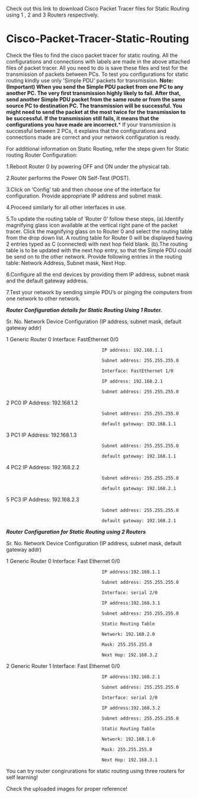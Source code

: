 Check out this link to download Cisco Packet Tracer files for Static Routing using 1 , 2 and 3 Routers respectively. 

# Cisco-Packet-Tracer-Static-Routing
Check the files to find the cisco packet tracer for static routing.
All the configurations and connections with labels are made in the above attached files of packet tracer. 
All you need to do is save these files and test for the transmission of packets between PCs. 
To test you configurations for static routing kindly use only 'Simple PDU' packets for transmission. 
**Note: (Important) When you send the Simple PDU packet from one PC to any another PC. The very first transmission highly likely to fail. 
After that, send another Simple PDU packet from the same route or from the same source PC to destination PC. The transmission will be successful.
You might need to send the packet at the most twice for the transmission to be successful. If the transmission still fails, it means that the configurations you have made are incorrect.***
If your transmission is successful between 2 PCs, it explains that the configurations and connections made are correct and your network configuration is ready. 




For additional information on Static Routing, refer the steps given for Static routing
Router Configuration:

1.Reboot Router 0 by powering OFF and ON under the physical tab.

2.Router performs the Power ON Self-Test (POST).

3.Click on ‘Config’ tab and then choose one of the interface for configuration. Provide appropriate IP address and subnet mask.

4.Proceed similarly for all other interfaces in use.

5.To update the routing table of ‘Router 0’ follow these steps, (a).Identify magnifying glass icon available at the vertical right pane of the packet tracer. Click the magnifying glass on to Router 0 and select the routing table from the drop down list. A routing table for Router 0 will be displayed having 2 entries typed as C (connected) with next hop field blank. (b).The routing table is to be updated with the next hop entry, so that the Simple PDU could be send on to the other network. Provide following entries in the routing table: Network Address, Subnet mask, Next Hop. 

6.Configure all the end devices by providing them IP address, subnet mask and the default gateway address. 

7.Test your network by sending simple PDU’s or pinging the computers from one network to other network. 

*****Router Configuration details for Static Routing Using 1 Router.*****

Sr. No. 	Network Device 	        Configuration (IP address, subnet mask, default gateway addr)

1	        Generic Router 0	Interface: FastEthernet 0/0
                                        
                                        IP address: 192.168.1.1
                                        
                                        Subnet address: 255.255.255.0
		                        
                                        Interface: FastEthernet 1/0
                                        
                                        IP address: 192.168.2.1
                                        
                                        Subnet address: 255.255.255.0

2	        PC0	                IP Address: 192.168.1.2
                                        
                                        Subnet address: 255.255.255.0
                                        
                                        default gateway: 192.168.1.1

3	        PC1	                IP Address: 192.168.1.3
                                        
                                        Subnet address: 255.255.255.0
                                        
                                        default gateway: 192.168.1.1

4	        PC2	                IP Address: 192.168.2.2
                                        
                                        Subnet address: 255.255.255.0
                                        
                                        default gateway: 192.168.2.1

5	        PC3	                IP Address: 192.168.2.3
                                        
                                        Subnet address: 255.255.255.0
                                        
                                        default gateway: 192.168.2.1

*****Router Configuration for Static Routing using 2 Routers*****

Sr. No. 	Network Device 	        Configuration (IP address, subnet mask, default gateway addr)

1	        Generic Router 0	Interface: Fast Ethernet 0/0
                                        
                                        IP address:192.168.1.1
                                        
                                        Subnet address: 255.255.255.0
		                        
                                        Interface: serial 2/0
                                        
                                        IP address:192.168.3.1
                                        
                                        Subnet address: 255.255.255.0
		                        
                                        Static Routing Table 
                                        
                                        Network: 192.168.2.0
                                        
                                        Mask: 255.255.255.0
                                        
                                        Next Hop: 192.168.3.2

2	        Generic Router 1	Interface: Fast Ethernet 0/0

                                        IP address:192.168.2.1
                                        
                                        Subnet address: 255.255.255.0
		                        
                                        Interface: serial 2/0
                                        
                                        IP address:192.168.3.2
                                        
                                        Subnet address: 255.255.255.0
		                        
                                        Static Routing Table 
                                        
                                        Network: 192.168.1.0
                                        
                                        Mask: 255.255.255.0
                                        
                                        Next Hop: 192.168.3.1


You can try router congirurations for static routing using three routers for self learning! 

Check the uploaded images for proper reference! 
